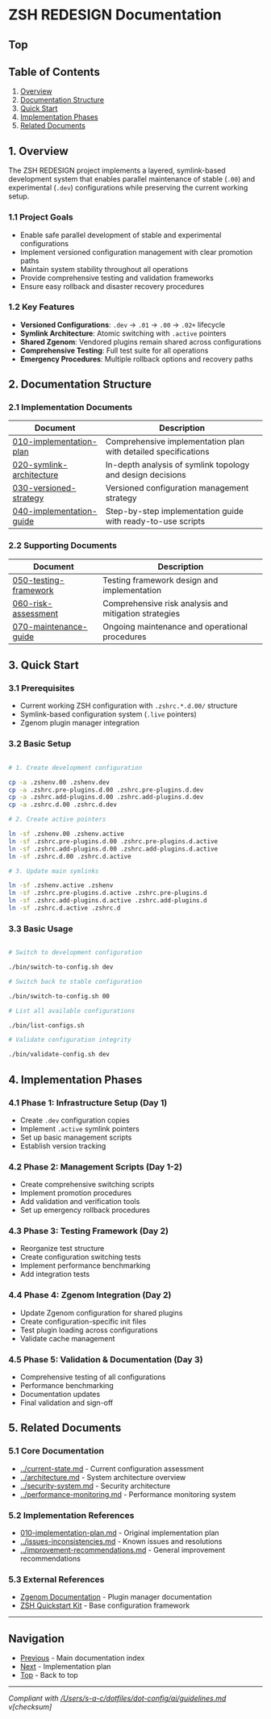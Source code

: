 # ZSH REDESIGN Documentation

## Top


## Table of Contents

1. [Overview](#1-overview)
2. [Documentation Structure](#2-documentation-structure)
3. [Quick Start](#3-quick-start)
4. [Implementation Phases](#4-implementation-phases)
5. [Related Documents](#5-related-documents)


## 1. Overview

The ZSH REDESIGN project implements a layered, symlink-based development system that enables parallel maintenance of stable (`.00`) and experimental (`.dev`) configurations while preserving the current working setup.

### 1.1 Project Goals

- Enable safe parallel development of stable and experimental configurations
- Implement versioned configuration management with clear promotion paths
- Maintain system stability throughout all operations
- Provide comprehensive testing and validation frameworks
- Ensure easy rollback and disaster recovery procedures


### 1.2 Key Features

- **Versioned Configurations**: `.dev` → `.01` → `.00` → `.02+` lifecycle
- **Symlink Architecture**: Atomic switching with `.active` pointers
- **Shared Zgenom**: Vendored plugins remain shared across configurations
- **Comprehensive Testing**: Full test suite for all operations
- **Emergency Procedures**: Multiple rollback options and recovery paths


## 2. Documentation Structure

### 2.1 Implementation Documents

| Document | Description |
|----------|-------------|
| [010-implementation-plan](010-implementation-plan.md) | Comprehensive implementation plan with detailed specifications |
| [020-symlink-architecture](020-symlink-architecture.md) | In-depth analysis of symlink topology and design decisions |
| [030-versioned-strategy](030-versioned-strategy.md) | Versioned configuration management strategy |
| [040-implementation-guide](040-implementation-guide.md) | Step-by-step implementation guide with ready-to-use scripts |

### 2.2 Supporting Documents

| Document | Description |
|----------|-------------|
| [050-testing-framework](050-testing-framework.md) | Testing framework design and implementation |
| [060-risk-assessment](060-risk-assessment.md) | Comprehensive risk analysis and mitigation strategies |
| [070-maintenance-guide](070-maintenance-guide.md) | Ongoing maintenance and operational procedures |

## 3. Quick Start

### 3.1 Prerequisites

- Current working ZSH configuration with `.zshrc.*.d.00/` structure
- Symlink-based configuration system (`.live` pointers)
- Zgenom plugin manager integration


### 3.2 Basic Setup

```bash

# 1. Create development configuration

cp -a .zshenv.00 .zshenv.dev
cp -a .zshrc.pre-plugins.d.00 .zshrc.pre-plugins.d.dev
cp -a .zshrc.add-plugins.d.00 .zshrc.add-plugins.d.dev
cp -a .zshrc.d.00 .zshrc.d.dev

# 2. Create active pointers

ln -sf .zshenv.00 .zshenv.active
ln -sf .zshrc.pre-plugins.d.00 .zshrc.pre-plugins.d.active
ln -sf .zshrc.add-plugins.d.00 .zshrc.add-plugins.d.active
ln -sf .zshrc.d.00 .zshrc.d.active

# 3. Update main symlinks

ln -sf .zshenv.active .zshenv
ln -sf .zshrc.pre-plugins.d.active .zshrc.pre-plugins.d
ln -sf .zshrc.add-plugins.d.active .zshrc.add-plugins.d
ln -sf .zshrc.d.active .zshrc.d
```

### 3.3 Basic Usage

```bash

# Switch to development configuration

./bin/switch-to-config.sh dev

# Switch back to stable configuration

./bin/switch-to-config.sh 00

# List all available configurations

./bin/list-configs.sh

# Validate configuration integrity

./bin/validate-config.sh dev
```

## 4. Implementation Phases

### 4.1 Phase 1: Infrastructure Setup (Day 1)

- Create `.dev` configuration copies
- Implement `.active` symlink pointers
- Set up basic management scripts
- Establish version tracking


### 4.2 Phase 2: Management Scripts (Day 1-2)

- Create comprehensive switching scripts
- Implement promotion procedures
- Add validation and verification tools
- Set up emergency rollback procedures


### 4.3 Phase 3: Testing Framework (Day 2)

- Reorganize test structure
- Create configuration switching tests
- Implement performance benchmarking
- Add integration tests


### 4.4 Phase 4: Zgenom Integration (Day 2)

- Update Zgenom configuration for shared plugins
- Create configuration-specific init files
- Test plugin loading across configurations
- Validate cache management


### 4.5 Phase 5: Validation & Documentation (Day 3)

- Comprehensive testing of all configurations
- Performance benchmarking
- Documentation updates
- Final validation and sign-off


## 5. Related Documents

### 5.1 Core Documentation

- [../current-state.md](../200-current-state.md) - Current configuration assessment
- [../architecture.md](../020-architecture.md) - System architecture overview
- [../security-system.md](../040-security-system.md) - Security architecture
- [../performance-monitoring.md](../050-performance-monitoring.md) - Performance monitoring system


### 5.2 Implementation References

- [010-implementation-plan.md](010-implementation-plan.md) - Original implementation plan
- [../issues-inconsistencies.md](../210-issues-inconsistencies.md) - Known issues and resolutions
- [../improvement-recommendations.md](../220-improvement-recommendations.md) - General improvement recommendations


### 5.3 External References

- [Zgenom Documentation](https://github.com/jandamm/zgenom) - Plugin manager documentation
- [ZSH Quickstart Kit](https://github.com/unixorn/zsh-quickstart-kit) - Base configuration framework


---

## Navigation

- [Previous](../README.md) - Main documentation index
- [Next](010-implementation-plan.md) - Implementation plan
- [Top](#top) - Back to top


---

*Compliant with [/Users/s-a-c/dotfiles/dot-config/ai/guidelines.md](/Users/s-a-c/dotfiles/dot-config/ai/guidelines.md) v[checksum]*
